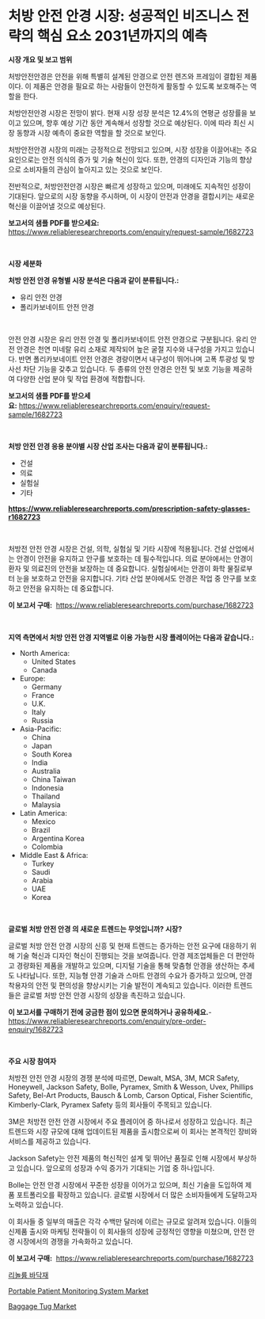<p><h1>처방 안전 안경 시장: 성공적인 비즈니스 전략의 핵심 요소 2031년까지의 예측</h1></p><p><strong>시장 개요 및 보고 범위</strong></p>
<p><p>처방안전안경은 안전을 위해 특별히 설계된 안경으로 안전 렌즈와 프레임이 결합된 제품이다. 이 제품은 안경을 필요로 하는 사람들이 안전하게 활동할 수 있도록 보호해주는 역할을 한다.</p><p>처방안전안경 시장은 전망이 밝다. 현재 시장 성장 분석은 12.4%의 연평균 성장률을 보이고 있으며, 향후 예상 기간 동안 계속해서 성장할 것으로 예상된다. 이에 따라 최신 시장 동향과 시장 예측이 중요한 역할을 할 것으로 보인다.</p><p>처방안전안경 시장의 미래는 긍정적으로 전망되고 있으며, 시장 성장을 이끌어내는 주요 요인으로는 안전 의식의 증가 및 기술 혁신이 있다. 또한, 안경의 디자인과 기능의 향상으로 소비자들의 관심이 높아지고 있는 것으로 보인다.</p><p>전반적으로, 처방안전안경 시장은 빠르게 성장하고 있으며, 미래에도 지속적인 성장이 기대된다. 앞으로의 시장 동향을 주시하며, 이 시장이 안전과 안경을 결합시키는 새로운 혁신을 이끌어낼 것으로 예상된다.</p></p>
<p><strong>보고서의 샘플 PDF를 받으세요:</strong> <a href="https://www.reliableresearchreports.com/enquiry/request-sample/1682723">https://www.reliableresearchreports.com/enquiry/request-sample/1682723</a></p>
<p>&nbsp;</p>
<p><strong>시장 세분화</strong></p>
<p><strong>처방 안전 안경 유형별 시장 분석은 다음과 같이 분류됩니다.:</strong></p>
<p><ul><li>유리 안전 안경</li><li>폴리카보네이트 안전 안경</li></ul></p>
<p>&nbsp;</p>
<p><p>안전 안경 시장은 유리 안전 안경 및 폴리카보네이트 안전 안경으로 구분됩니다. 유리 안전 안경은 천연 미네랄 유리 소재로 제작되어 높은 굴절 지수와 내구성을 가지고 있습니다. 반면 폴리카보네이트 안전 안경은 경량이면서 내구성이 뛰어나며 고폭 투광성 및 방사선 차단 기능을 갖추고 있습니다. 두 종류의 안전 안경은 안전 및 보호 기능을 제공하여 다양한 산업 분야 및 작업 환경에 적합합니다.</p></p>
<p><strong>보고서의 샘플 PDF를 받으세요:</strong>&nbsp;<a href="https://www.reliableresearchreports.com/enquiry/request-sample/1682723">https://www.reliableresearchreports.com/enquiry/request-sample/1682723</a></p>
<p>&nbsp;</p>
<p><strong> 처방 안전 안경 응용 분야별 시장 산업 조사는 다음과 같이 분류됩니다.:</strong></p>
<p><ul><li>건설</li><li>의료</li><li>실험실</li><li>기타</li></ul></p>
<p><strong><a href="https://www.reliableresearchreports.com/prescription-safety-glasses-r1682723">https://www.reliableresearchreports.com/prescription-safety-glasses-r1682723</a></strong></p>
<p>&nbsp;</p>
<p><p>처방전 안전 안경 시장은 건설, 의학, 실험실 및 기타 시장에 적용됩니다. 건설 산업에서는 안경이 안전을 유지하고 안구를 보호하는 데 필수적입니다. 의료 분야에서는 안경이 환자 및 의료진의 안전을 보장하는 데 중요합니다. 실험실에서는 안경이 화학 물질로부터 눈을 보호하고 안전을 유지합니다. 기타 산업 분야에서도 안경은 작업 중 안구를 보호하고 안전을 유지하는 데 중요합니다.</p></p>
<p><strong>이 보고서 구매:</strong>&nbsp; <a href="https://www.reliableresearchreports.com/purchase/1682723">https://www.reliableresearchreports.com/purchase/1682723</a></p>
<p>&nbsp;</p>
<p><strong>지역 측면에서 처방 안전 안경 지역별로 이용 가능한 시장 플레이어는 다음과 같습니다.:</strong></p>
<p><ul>
    <li>
        North America:
        <ul>
            <li>United States</li>
            <li>Canada</li>
        </ul>
    </li>
    <li>
        Europe:
        <ul>
            <li>Germany</li>
            <li>France</li>
            <li>U.K.</li>
            <li>Italy</li>
            <li>Russia</li>
        </ul>
    </li>
    <li>
        Asia-Pacific:
        <ul>
            <li>China</li>
            <li>Japan</li>
            <li>South Korea</li>
            <li>India</li>
            <li>Australia</li>
            <li>China Taiwan</li>
            <li>Indonesia</li>
            <li>Thailand</li>
            <li>Malaysia</li>
        </ul>
    </li>
    <li>
        Latin America:
        <ul>
            <li>Mexico</li>
            <li>Brazil</li>
            <li>Argentina Korea</li>
            <li>Colombia</li>
        </ul>
    </li>
    <li>
        Middle East & Africa:
        <ul>
            <li>Turkey</li>
            <li>Saudi</li>
            <li>Arabia</li>
            <li>UAE</li>
            <li>Korea</li>
        </ul>
    </li>
    </ul></p>
<p>&nbsp;</p>
<p><strong>글로벌 처방 안전 안경 의 새로운 트렌드는 무엇입니까? 시장?</strong></p>
<p><p>글로벌 처방 안전 안경 시장의 신흥 및 현재 트렌드는 증가하는 안전 요구에 대응하기 위해 기술 혁신과 디자인 혁신이 진행되는 것을 보여줍니다. 안경 제조업체들은 더 편안하고 경량화된 제품을 개발하고 있으며, 디지털 기술을 통해 맞춤형 안경을 생산하는 추세도 나타납니다. 또한, 지능형 안경 기술과 스마트 안경의 수요가 증가하고 있으며, 안경 착용자의 안전 및 편의성을 향상시키는 기술 발전이 계속되고 있습니다. 이러한 트렌드들은 글로벌 처방 안전 안경 시장의 성장을 촉진하고 있습니다.</p></p>
<p><strong>이 보고서를 구매하기 전에 궁금한 점이 있으면 문의하거나 공유하세요.</strong>- <a href="https://www.reliableresearchreports.com/enquiry/pre-order-enquiry/1682723">https://www.reliableresearchreports.com/enquiry/pre-order-enquiry/1682723</a></p>
<p>&nbsp;</p>
<p><strong>주요 시장 참여자</strong></p>
<p><p>처방전 안전 안경 시장의 경쟁 분석에 따르면, Dewalt, MSA, 3M, MCR Safety, Honeywell, Jackson Safety, Bolle, Pyramex, Smith & Wesson, Uvex, Phillips Safety, Bel-Art Products, Bausch & Lomb, Carson Optical, Fisher Scientific, Kimberly-Clark, Pyramex Safety 등의 회사들이 주목되고 있습니다. </p><p>3M은 처방전 안전 안경 시장에서 주요 플레이어 중 하나로서 성장하고 있습니다. 최근 트렌드와 시장 규모에 대해 업데이트된 제품을 출시함으로써 이 회사는 본격적인 장비와 서비스를 제공하고 있습니다. </p><p>Jackson Safety는 안전 제품의 혁신적인 설계 및 뛰어난 품질로 인해 시장에서 부상하고 있습니다. 앞으로의 성장과 수익 증가가 기대되는 기업 중 하나입니다.</p><p>Bolle는 안전 안경 시장에서 꾸준한 성장을 이어가고 있으며, 최신 기술을 도입하여 제품 포트폴리오를 확장하고 있습니다. 글로벌 시장에서 더 많은 소비자들에게 도달하고자 노력하고 있습니다.</p><p>이 회사들 중 일부의 매출은 각각 수백만 달러에 이르는 규모로 알려져 있습니다. 이들의 신제품 출시와 마케팅 전략들이 이 회사들의 성장에 긍정적인 영향을 미쳤으며, 안전 안경 시장에서의 경쟁을 가속화하고 있습니다.</p></p>
<p><strong>이 보고서 구매:</strong>&nbsp;&nbsp;<a href="https://www.reliableresearchreports.com/purchase/1682723">https://www.reliableresearchreports.com/purchase/1682723</a></p>
<p><p><a href="https://medium.com/@cordiehyatt1/%EB%A6%AC%EB%86%80%EB%A5%A8-%EB%B0%94%EB%8B%A5%EC%9E%AC-%EC%8B%9C%EC%9E%A5-%EB%8F%99%ED%96%A5-%EB%B0%8F-%EC%8B%9C%EC%9E%A5-%EB%B6%84%EC%84%9D%EC%9D%80-2024-2031%EB%85%84-%EA%B8%B0%EA%B0%84%EC%9D%84-%EC%9C%84%ED%95%B4-%EC%98%88%EC%B8%A1%EB%90%A9%EB%8B%88%EB%8B%A4-6dddec1cf647">리놀륨 바닥재</a></p><p><a href="https://github.com/arionmp/Market-Research-Report-List-3/blob/main/portable-patient-monitoring-system-market.md">Portable Patient Monitoring System Market</a></p><p><a href="https://github.com/markusgodoy/Market-Research-Report-List-3/blob/main/baggage-tug-market.md">Baggage Tug Market</a></p></p>